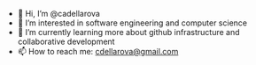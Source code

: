 - 👋 Hi, I’m @cadellarova
- 👀 I’m interested in software engineering and computer science
- 🌱 I’m currently learning more about github infrastructure and collaborative development
- 📫 How to reach me: cdellarova@gmail.com

<!---
cadellarova/cadellarova is a ✨ special ✨ repository because its `README.md` (this file) appears on your GitHub profile.
You can click the Preview link to take a look at your changes.
--->

